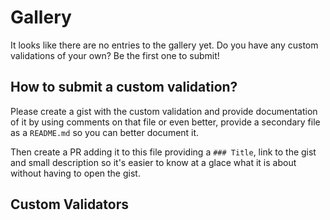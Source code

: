 # Gallery

It looks like there are no entries to the gallery yet. Do you have any custom validations of your own? Be the first one to submit!

## How to submit a custom validation?

Please create a gist with the custom validation and provide documentation of it by using comments on that file or even better, provide a secondary file as a `README.md` so you can better document it.

Then create a PR adding it to this file providing a `### Title`, link to the gist and small description so it's easier to know at a glace what it is about without having to open the gist.

## Custom Validators
